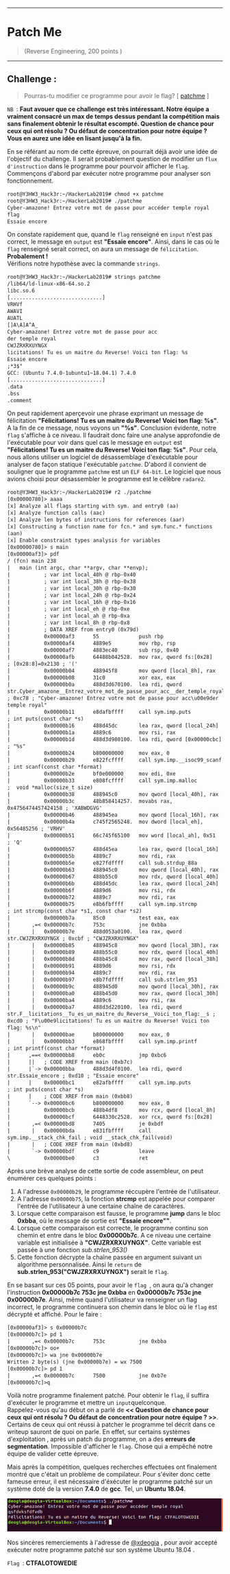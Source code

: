 * * *
# Patch Me
> (Reverse Engineering, 200 points )
---
## Challenge :
> Pourras-tu modifier ce programme pour avoir le flag?  [ [patchme](File/patchme ) ]

```NB ```: **Faut avouer que ce challenge est très intéressant. Notre équipe a vraiment consacré un max de temps dessus pendant la compétition mais sans finalement obtenir le résultat escompté. Question de chance pour ceux qui ont résolu ? Ou défaut de concentration pour notre équipe ? Vous en aurez une idée en lisant jusqu'à la fin.**  

En se référant au nom de cette épreuve, on pourrait déjà avoir une idée de l'objectif du challenge. Il serait probablement question de modifier un ```flux d'instruction``` dans le programme pour pourvoir afficher le ```flag```.  
Commençons d'abord par exécuter notre programme pour analyser son fonctionnement.
```console
root@Y3HW3_Hack3r:~/HackerLab2019# chmod +x patchme
root@Y3HW3_Hack3r:~/HackerLab2019# ./patchme 
Cyber-amazone! Entrez votre mot de passe pour accéder temple royal
flag
Essaie encore
```
On constate rapidement que, quand le ```flag``` renseigné en ```input``` n'est pas correct, le message en ```output``` est **"Essaie encore"**. Ainsi, dans le cas où le ```flag``` renseigné serait correct, on aura un message de ```félicitation```. **Probalement !**  
Vérifions notre hypothèse avec la commande ```strings```.  
```console
root@Y3HW3_Hack3r:~/HackerLab2019# strings patchme
/lib64/ld-linux-x86-64.so.2
libc.so.6
[..............................]
VRHVf
AWAVI
AUATL
[]A\A]A^A_
Cyber-amazone! Entrez votre mot de passe pour acc
der temple royal
CWJZRXRXUYNGX
licitations! Tu es un maitre du Reverse! Voici ton flag: %s
Essaie encore
;*3$"
GCC: (Ubuntu 7.4.0-1ubuntu1~18.04.1) 7.4.0
[..............................]
.data
.bss
.comment
```
On peut rapidement aperçevoir une phrase exprimant un message de félicitation **"Félicitations! Tu es un maitre du Reverse! Voici ton flag: %s"**. A la fin de ce message, nous voyons un **"%s"**. Conclusion évidente, notre ```flag``` s'affiche à ce niveau.
Il faudrait donc faire une analyse approfondie de l'exécutable pour voir dans quel cas le message en ```output```  est **"Félicitations! Tu es un maitre du Reverse! Voici ton flag: %s"**. Pour cela, nous allons utiliser un logiciel de désassemblage d'exécutable pour analyser de façon statique l'exécutable ```patchme```. D'abord il convient de souligner que le programme ```patchme``` est un ```ELF 64-bit```. Le logiciel que nous avions choisi pour désassembler le programme est le célèbre ```radare2```.
```console
root@Y3HW3_Hack3r:~/HackerLab2019# r2 ./patchme
[0x00000780]> aaaa
[x] Analyze all flags starting with sym. and entry0 (aa)
[x] Analyze function calls (aac)
[x] Analyze len bytes of instructions for references (aar)
[x] Constructing a function name for fcn.* and sym.func.* functions (aan)
[x] Enable constraint types analysis for variables
[0x00000780]> s main
[0x00000af3]> pdf
/ (fcn) main 238
|   main (int argc, char **argv, char **envp);
|           ; var int local_40h @ rbp-0x40
|           ; var int local_38h @ rbp-0x38
|           ; var int local_30h @ rbp-0x30
|           ; var int local_24h @ rbp-0x24
|           ; var int local_16h @ rbp-0x16
|           ; var int local_eh @ rbp-0xe
|           ; var int local_ah @ rbp-0xa
|           ; var int local_8h @ rbp-0x8
|           ; DATA XREF from entry0 (0x79d)
|           0x00000af3      55             push rbp
|           0x00000af4      4889e5         mov rbp, rsp
|           0x00000af7      4883ec40       sub rsp, 0x40
|           0x00000afb      64488b042528.  mov rax, qword fs:[0x28]    ; [0x28:8]=0x2130 ; '('
|           0x00000b04      488945f8       mov qword [local_8h], rax
|           0x00000b08      31c0           xor eax, eax
|           0x00000b0a      488d3d670100.  lea rdi, qword str.Cyber_amazone__Entrez_votre_mot_de_passe_pour_acc__der_temple_royal ; 0xc78 ; "Cyber-amazone! Entrez votre mot de passe pour acc\u00e9der temple royal"
|           0x00000b11      e8dafbffff     call sym.imp.puts           ; int puts(const char *s)
|           0x00000b16      488d45dc       lea rax, qword [local_24h]
|           0x00000b1a      4889c6         mov rsi, rax
|           0x00000b1d      488d3d980100.  lea rdi, qword [0x00000cbc] ; "%s"
|           0x00000b24      b800000000     mov eax, 0
|           0x00000b29      e822fcffff     call sym.imp.__isoc99_scanf ; int scanf(const char *format)
|           0x00000b2e      bf0e000000     mov edi, 0xe
|           0x00000b33      e808fcffff     call sym.imp.malloc         ;  void *malloc(size_t size)
|           0x00000b38      488945c0       mov qword [local_40h], rax
|           0x00000b3c      48b858414257.  movabs rax, 0x4756474457424158 ; 'XABWDGVG'
|           0x00000b46      488945ea       mov qword [local_16h], rax
|           0x00000b4a      c745f2565248.  mov dword [local_eh], 0x56485256 ; 'VRHV'
|           0x00000b51      66c745f65100   mov word [local_ah], 0x51   ; 'Q'
|           0x00000b57      488d45ea       lea rax, qword [local_16h]
|           0x00000b5b      4889c7         mov rdi, rax
|           0x00000b5e      e827fdffff     call sub.strdup_88a
|           0x00000b63      488945c0       mov qword [local_40h], rax
|           0x00000b67      488b55c0       mov rdx, qword [local_40h]
|           0x00000b6b      488d45dc       lea rax, qword [local_24h]
|           0x00000b6f      4889d6         mov rsi, rdx
|           0x00000b72      4889c7         mov rdi, rax
|           0x00000b75      e8b6fbffff     call sym.imp.strcmp         ; int strcmp(const char *s1, const char *s2)
|           0x00000b7a      85c0           test eax, eax
|       ,=< 0x00000b7c      753c           jne 0xbba
|       |   0x00000b7e      488d053a0100.  lea rax, qword str.CWJZRXRXUYNGX ; 0xcbf ; "CWJZRXRXUYNGX"
|       |   0x00000b85      488945c8       mov qword [local_38h], rax
|       |   0x00000b89      488b55c0       mov rdx, qword [local_40h]
|       |   0x00000b8d      488b45c8       mov rax, qword [local_38h]
|       |   0x00000b91      4889d6         mov rsi, rdx
|       |   0x00000b94      4889c7         mov rdi, rax
|       |   0x00000b97      e8b7fdffff     call sub.strlen_953
|       |   0x00000b9c      488945d0       mov qword [local_30h], rax
|       |   0x00000ba0      488b45d0       mov rax, qword [local_30h]
|       |   0x00000ba4      4889c6         mov rsi, rax
|       |   0x00000ba7      488d3d220100.  lea rdi, qword str.F__licitations__Tu_es_un_maitre_du_Reverse__Voici_ton_flag:__s ; 0xcd0 ; "F\u00e9licitations! Tu es un maitre du Reverse! Voici ton flag: %s\n"
|       |   0x00000bae      b800000000     mov eax, 0
|       |   0x00000bb3      e868fbffff     call sym.imp.printf         ; int printf(const char *format)
|      ,==< 0x00000bb8      eb0c           jmp 0xbc6
|      ||   ; CODE XREF from main (0xb7c)
|      |`-> 0x00000bba      488d3d4f0100.  lea rdi, qword str.Essaie_encore ; 0xd10 ; "Essaie encore"
|      |    0x00000bc1      e82afbffff     call sym.imp.puts           ; int puts(const char *s)
|      |    ; CODE XREF from main (0xbb8)
|      `--> 0x00000bc6      b800000000     mov eax, 0
|           0x00000bcb      488b4df8       mov rcx, qword [local_8h]
|           0x00000bcf      6448330c2528.  xor rcx, qword fs:[0x28]
|       ,=< 0x00000bd8      7405           je 0xbdf
|       |   0x00000bda      e831fbffff     call sym.imp.__stack_chk_fail ; void __stack_chk_fail(void)
|       |   ; CODE XREF from main (0xbd8)
|       `-> 0x00000bdf      c9             leave
\           0x00000be0      c3             ret

``` 
Après une brève analyse de cette sortie de code assembleur, on peut énumérer ces quelques points :  
1) A l'adresse ```0x00000b29```, le programme réccupère l'entrée de l'utilisateur.
2) A l'adresse ```0x00000b75```, la fonction **strcmp** est appelée pour comparer l'entrée de l'utilisateur à une certaine chaîne de caractères.
3) Lorsque cette comparaison est fausse, le programme **jump** dans le bloc **0xbba**, où le message de sortie est **"Essaie encore""**.
4) Lorsque cette comparaison est correcte, le programme continu son chemin et entre dans le bloc **0x00000b7c**. A ce niveau une certaine variable est initialisée à **"CWJZRXRXUYNGX"**. Cette variable est passée à une fonction *sub.strlen_953()*
5) Cette fonction décrypte la chaîne passée en argument suivant un algorithme personnalisée. Ainsi le ```return``` de **sub.strlen_953("CWJZRXRXUYNGX")** serait le ```flag```.  

En se basant sur ces 05 points, pour avoir le ```flag ```, on aura qu'à changer l'instruction **0x00000b7c 753c jne 0xbba** en **0x00000b7c 753c jne 0x00000b7e**. Ainsi, même quand l'utilisateur va renseigner un flag incorrect, le programme continuera son chemin dans le bloc où le ```flag``` est décrypté et affiché. Pour le faire :
```console
[0x00000af3]> s 0x00000b7c
[0x00000b7c]> pd 1
|       ,=< 0x00000b7c      753c           jne 0xbba
[0x00000b7c]> oo+
[0x00000b7c]> wa jne 0x00000b7e
Written 2 byte(s) (jne 0x00000b7e) = wx 7500
[0x00000b7c]> pd 1
|       ,=< 0x00000b7c      7500           jne 0xb7e
[0x00000b7c]>q
```
Voilà notre programme finalement patché. Pour obtenir le ```flag```, il suffira d'exécuter le programme et mettre un ```input```quelconque.  
Rappelez-vous qu'au début on a parlé de **<< Question de chance pour ceux qui ont résolu ? Ou défaut de concentration pour notre équipe ? >>**. Certains de ceux qui ont réussi à patcher le programme tel décrit dans ce writeup sauront de quoi on parle. En effet, sur certains systèmes d'exploitation , après un patch du programme, on a des **erreurs de segmentation**. Impossible d'afficher le ```flag```. Chose qui a empêché notre équipe de valider cette épreuve. 

Mais après la compétition, quelques recherches effectuées ont finalement montré que c'était un problème de compilateur. Pour s'éviter donc cette fameuse erreur, il est nécessaire d'éxécuter le programme patché sur un système doté de la version **7.4.0** de **gcc**. Tel, un **Ubuntu 18.04**.

<img src="Images/patchme.jpeg">

Nos sincères remerciements à l'adresse de [@xdeogia](https://twitter.com/angbedji) , pour avoir accepté exécuter notre programme patché sur son système Ubuntu 18.04 .

```Flag ```: **CTFALOTOWEDIE**
